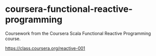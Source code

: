 coursera-functional-reactive-programming
========================================

Coursework from the Coursera Scala Functional Reactive Programming course. 

https://class.coursera.org/reactive-001
